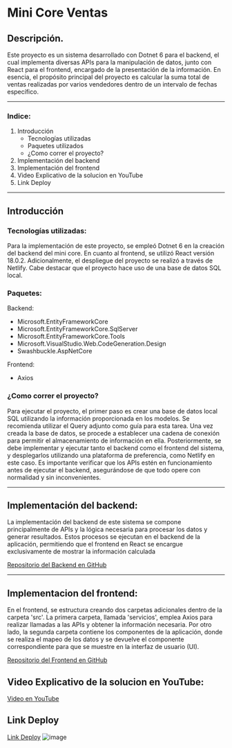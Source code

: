 # Mini Core Ventas

## Descripción.
Este proyecto es un sistema desarrollado con Dotnet 6 para el backend, el cual implementa diversas APIs para la manipulación de datos, junto con React para el frontend, encargado de la presentación de la información. En esencia, el propósito principal del proyecto es calcular la suma total de ventas realizadas por varios vendedores dentro de un intervalo de fechas específico.
 
--- 
### Indice:
1. Introducción
   - Tecnologías utilizadas
   - Paquetes utilizados
   - ¿Como correr el proyecto?
2. Implementación del backend
3. Implementación del frontend
4. Video Explicativo de la solucion en YouTube
5. Link Deploy

---

## Introducción
### Tecnologías utilizadas:
Para la implementación de este proyecto, se empleó Dotnet 6 en la creación del backend del mini core. En cuanto al frontend, se utilizó React versión 18.0.2. Adicionalmente, el despliegue del proyecto se realizó a través de Netlify. Cabe destacar que el proyecto hace uso de una base de datos SQL local.


### Paquetes:
Backend:
- Microsoft.EntityFrameworkCore
- Microsoft.EntityFrameworkCore.SqlServer
- Microsoft.EntityFrameworkCore.Tools
- Microsoft.VisualStudio.Web.CodeGeneration.Design
- Swashbuckle.AspNetCore

Frontend:
- Axios

### ¿Como correr el proyecto?
Para ejecutar el proyecto, el primer paso es crear una base de datos local SQL utilizando la información proporcionada en los modelos. Se recomienda utilizar el Query adjunto como guía para esta tarea. Una vez creada la base de datos, se procede a establecer una cadena de conexión para permitir el almacenamiento de información en ella. Posteriormente, se debe implementar y ejecutar tanto el backend como el frontend del sistema, y desplegarlos utilizando una plataforma de preferencia, como Netlify en este caso. Es importante verificar que los APIs estén en funcionamiento antes de ejecutar el backend, asegurándose de que todo opere con normalidad y sin inconvenientes.

---
## Implementación del backend:
La implementación del backend de este sistema se compone principalmente de APIs y la lógica necesaria para procesar los datos y generar resultados. Estos procesos se ejecutan en el backend de la aplicación, permitiendo que el frontend en React se encargue exclusivamente de mostrar la información calculada

[Repositorio del Backend en GitHub](https://github.com/CHACHO617/MiniCoreApi-Backend)


---
## Implementacion del frontend:
En el frontend, se estructura creando dos carpetas adicionales dentro de la carpeta 'src'. La primera carpeta, llamada 'servicios', emplea Axios para realizar llamadas a las APIs y obtener la información necesaria. Por otro lado, la segunda carpeta contiene los componentes de la aplicación, donde se realiza el mapeo de los datos y se devuelve el componente correspondiente para que se muestre en la interfaz de usuario (UI).

[Repositorio del Frontend en GitHub](https://github.com/CHACHO617/minicore-front)


## Video Explicativo de la solucion en YouTube: 
[Video en YouTube](https://youtu.be/dDBVw5zAxzc)

## Link Deploy
[Link Deploy](https://main--minicoreventas.netlify.app/)
![image](https://github.com/CHACHO617/MiniCoreApi-Backend/assets/135248701/34f0d105-b0ec-456f-a9b5-51250c9fdcfe)


